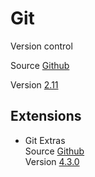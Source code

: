 # Git

Version control

Source [Github](https://github.com/git/git)

Version [2.11](https://github.com/git/git/releases/tag/v2.11.0)

## Extensions

- Git Extras  
  Source [Github](https://github.com/tj/git-extras)  
  Version [4.3.0](https://github.com/tj/git-extras/releases/tag/4.3.0)
